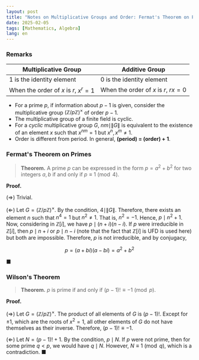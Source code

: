 ```yaml
---
layout: post
title: "Notes on Multiplicative Groups and Order: Fermat's Theorem on Primes and Wilson's Theorem"
date: 2025-02-05
tags: [Mathematics, Algebra]
lang: en
---
```


### Remarks

| **Multiplicative Group**                | **Additive Group**                     |
| --------------------------------------- | -------------------------------------- |
| 1 is the identity element               | 0 is the identity element              |
| When the order of $x$ is $r$, $x^r = 1$ | When the order of $x$ is $r$, $rx = 0$ |

- For a prime $p$, if information about $p - 1$ is given, consider the multiplicative group $(\mathbb{Z}/p\mathbb{Z})^\times$ of order $p - 1$.
- The multiplicative group of a finite field is cyclic.
- For a _cyclic_ multiplicative group $G$, $nm \mid \|G\|$ is equivalent to the existence of an element $x$ such that $x^{nm} = 1$ but $x^n, x^m \neq 1$.
- Order is different from period. In general, **(period) = (order) + 1**.

### Fermat's Theorem on Primes

> **Theorem.** A prime $p$ can be expressed in the form $p = a^2 + b^2$ for two integers $a, b$ if and only if $p \equiv 1 \pmod{4}$.

**Proof.**

(⇒) Trivial.

(⇐) Let $G = (\mathbb{Z}/p\mathbb{Z})^\times$. By the condition, $4 \mid \|G\|$. Therefore, there exists an element $n$ such that $n^4 = 1$ but $n^2 \neq 1$. That is, $n^2 = -1$. Hence, $p \mid n^2 + 1$. Now, considering in $\mathbb{Z}[i]$, we have $p \mid (n + i)(n - i)$. If $p$ were irreducible in $\mathbb{Z}[i]$, then $p \mid n + i$ or $p \mid n - i$ (note that the fact that $\mathbb{Z}[i]$ is UFD is used here) but both are impossible. Therefore, $p$ is not irreducible, and by conjugacy,

$$
p = (a + bi)(a - bi) = a^2 + b^2
$$

■

### Wilson's Theorem

> **Theorem.** $p$ is prime if and only if $(p - 1)! \equiv -1 \pmod{p}$.

**Proof.**

(⇒) Let $G = (\mathbb{Z}/p\mathbb{Z})^\times$. The product of all elements of $G$ is $(p - 1)!$. Except for $\pm 1$, which are the roots of $x^2 = 1$, all other elements of $G$ do not have themselves as their inverse. Therefore, $(p - 1)! \equiv -1$.

(⇐) Let $N = (p - 1)! + 1$. By the condition, $p \mid N$. If $p$ were not prime, then for some prime $q < p$, we would have $q \mid N$. However, $N \equiv 1 \pmod{q}$, which is a contradiction. ■
